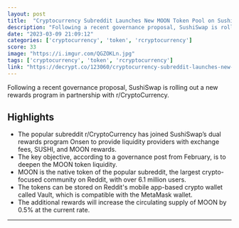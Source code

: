 ```yaml
---
layout: post
title:  "Cryptocurrency Subreddit Launches New MOON Token Pool on SushiSwap"
description: "Following a recent governance proposal, SushiSwap is rolling out a new rewards program in partnership with r/CryptoCurrency."
date: "2023-03-09 21:09:12"
categories: ['cryptocurrency', 'token', 'rcryptocurrency']
score: 33
image: "https://i.imgur.com/QGZOKLn.jpg"
tags: ['cryptocurrency', 'token', 'rcryptocurrency']
link: "https://decrypt.co/123060/cryptocurrency-subreddit-launches-new-moon-token-pool-sushiswap"
---
```


Following a recent governance proposal, SushiSwap is rolling out a new rewards program in partnership with r/CryptoCurrency.

## Highlights

- The popular subreddit r/CryptoCurrency has joined SushiSwap’s dual rewards program Onsen to provide liquidity providers with exchange fees, SUSHI, and MOON rewards.
- The key objective, according to a governance post from February, is to deepen the MOON token liquidity.
- MOON is the native token of the popular subreddit, the largest crypto-focused community on Reddit, with over 6.1 million users.
- The tokens can be stored on Reddit's mobile app-based crypto wallet called Vault, which is compatible with the MetaMask wallet.
- The additional rewards will increase the circulating supply of MOON by 0.5% at the current rate.

---
